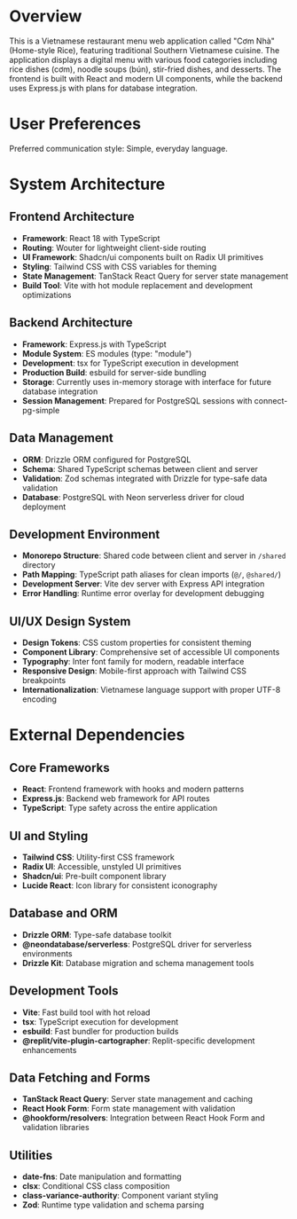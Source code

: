 # Overview

This is a Vietnamese restaurant menu web application called "Cơm Nhà" (Home-style Rice), featuring traditional Southern Vietnamese cuisine. The application displays a digital menu with various food categories including rice dishes (cơm), noodle soups (bún), stir-fried dishes, and desserts. The frontend is built with React and modern UI components, while the backend uses Express.js with plans for database integration.

# User Preferences

Preferred communication style: Simple, everyday language.

# System Architecture

## Frontend Architecture
- **Framework**: React 18 with TypeScript
- **Routing**: Wouter for lightweight client-side routing
- **UI Framework**: Shadcn/ui components built on Radix UI primitives
- **Styling**: Tailwind CSS with CSS variables for theming
- **State Management**: TanStack React Query for server state management
- **Build Tool**: Vite with hot module replacement and development optimizations

## Backend Architecture
- **Framework**: Express.js with TypeScript
- **Module System**: ES modules (type: "module")
- **Development**: tsx for TypeScript execution in development
- **Production Build**: esbuild for server-side bundling
- **Storage**: Currently uses in-memory storage with interface for future database integration
- **Session Management**: Prepared for PostgreSQL sessions with connect-pg-simple

## Data Management
- **ORM**: Drizzle ORM configured for PostgreSQL
- **Schema**: Shared TypeScript schemas between client and server
- **Validation**: Zod schemas integrated with Drizzle for type-safe data validation
- **Database**: PostgreSQL with Neon serverless driver for cloud deployment

## Development Environment
- **Monorepo Structure**: Shared code between client and server in `/shared` directory
- **Path Mapping**: TypeScript path aliases for clean imports (`@/`, `@shared/`)
- **Development Server**: Vite dev server with Express API integration
- **Error Handling**: Runtime error overlay for development debugging

## UI/UX Design System
- **Design Tokens**: CSS custom properties for consistent theming
- **Component Library**: Comprehensive set of accessible UI components
- **Typography**: Inter font family for modern, readable interface
- **Responsive Design**: Mobile-first approach with Tailwind CSS breakpoints
- **Internationalization**: Vietnamese language support with proper UTF-8 encoding

# External Dependencies

## Core Frameworks
- **React**: Frontend framework with hooks and modern patterns
- **Express.js**: Backend web framework for API routes
- **TypeScript**: Type safety across the entire application

## UI and Styling
- **Tailwind CSS**: Utility-first CSS framework
- **Radix UI**: Accessible, unstyled UI primitives
- **Shadcn/ui**: Pre-built component library
- **Lucide React**: Icon library for consistent iconography

## Database and ORM
- **Drizzle ORM**: Type-safe database toolkit
- **@neondatabase/serverless**: PostgreSQL driver for serverless environments
- **Drizzle Kit**: Database migration and schema management tools

## Development Tools
- **Vite**: Fast build tool with hot reload
- **tsx**: TypeScript execution for development
- **esbuild**: Fast bundler for production builds
- **@replit/vite-plugin-cartographer**: Replit-specific development enhancements

## Data Fetching and Forms
- **TanStack React Query**: Server state management and caching
- **React Hook Form**: Form state management with validation
- **@hookform/resolvers**: Integration between React Hook Form and validation libraries

## Utilities
- **date-fns**: Date manipulation and formatting
- **clsx**: Conditional CSS class composition
- **class-variance-authority**: Component variant styling
- **Zod**: Runtime type validation and schema parsing
